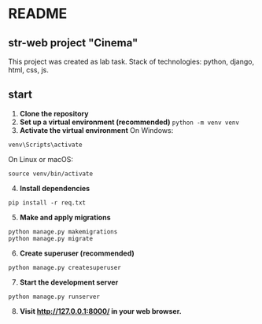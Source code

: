 # README
## str-web project "Cinema"
This project was created as lab task. Stack of technologies: python, django, html, css, js.
## start
1. **Clone the repository**
2. **Set up a virtual environment (recommended)**
```python -m venv venv```
3. **Activate the virtual environment**
On Windows:
```
venv\Scripts\activate
```
  On Linux or macOS:
```
source venv/bin/activate
```
4. **Install dependencies**
```
pip install -r req.txt
```
5. **Make and apply migrations**
```
python manage.py makemigrations
python manage.py migrate
```
6. **Create superuser (recommended)**
```
python manage.py createsuperuser
```
7. **Start the development server**
```
python manage.py runserver
```
8. **Visit http://127.0.0.1:8000/ in your web browser.**
